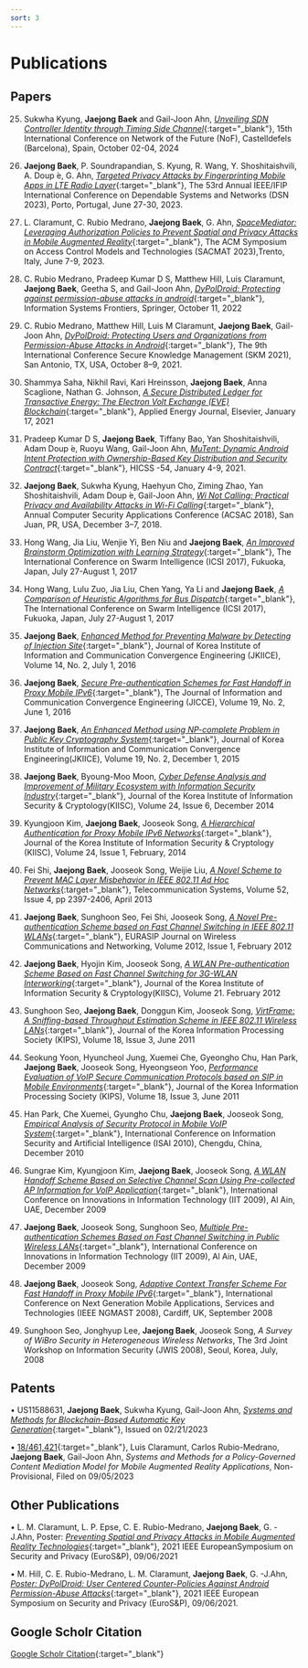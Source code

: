 ```yaml
---
sort: 3
---
```

# Publications


## Papers 
25. Sukwha Kyung, **Jaejong Baek** and Gail-Joon Ahn, [*Unveiling SDN Controller Identity through Timing Side Channel*](){:target="_blank"}, 15th International Conference on Network of the Future (NoF), Castelldefels (Barcelona), Spain, October 02-04, 2024

24. **Jaejong Baek**, P. Soundrapandian, S. Kyung, R. Wang, Y. Shoshitaishvili, A. Doup ́e, G. Ahn, [*Targeted Privacy Attacks by Fingerprinting Mobile Apps in LTE Radio Layer*](../papers/dsn23.pdf){:target="_blank"}, The 53rd Annual IEEE/IFIP International Conference on Dependable Systems and Networks (DSN 2023), Porto, Portugal, June 27-30, 2023.

23. L. Claramunt, C. Rubio Medrano, **Jaejong Baek**, G. Ahn, [*SpaceMediator: Leveraging Authorization Policies to Prevent Spatial and Privacy Attacks in Mobile Augmented Reality*](../papers/sacmat23.pdf){:target="_blank"}, The ACM Symposium on Access Control Models and Technologies (SACMAT 2023),Trento, Italy, June 7-9, 2023.

22. C. Rubio Medrano, Pradeep Kumar D S, Matthew Hill, Luis Claramunt, **Jaejong Baek**, Geetha S, and Gail-Joon Ahn, [*DyPolDroid: Protecting against permission-abuse attacks in android*](../papers/Dypoldroid_IF2023.pdf){:target="_blank"}, Information Systems Frontiers, Springer, October 11, 2022

21. C. Rubio Medrano, Matthew Hill, Luis M Claramunt, **Jaejong Baek**, Gail-Joon Ahn, [*DyPolDroid: Protecting Users and Organizations from Permission-Abuse Attacks in Android*](../papers/Dypoldroid_skm.pdf){:target="_blank"}, The 9th International Conference Secure Knowledge Management (SKM 2021), San Antonio, TX, USA, October 8–9, 2021.

20. Shammya Saha, Nikhil Ravi, Kari Hreinsson, **Jaejong Baek**, Anna Scaglione, Nathan G. Johnson, [*A Secure Distributed Ledger for Transactive Energy: The Electron Volt Exchange (EVE) Blockchain*](../papers/energy2021.pdf){:target="_blank"}, Applied Energy Journal, Elsevier, January 17, 2021

19. Pradeep Kumar D S, **Jaejong Baek**, Tiffany Bao, Yan Shoshitaishvili, Adam Doup ́e, Ruoyu Wang, Gail-Joon Ahn, [*MuTent: Dynamic Android Intent Protection with Ownership-Based Key Distribution and Security Contract*](../papers/MuTent.pdf){:target="_blank"}, HICSS -54, January 4-9, 2021.

18. **Jaejong Baek**, Sukwha Kyung, Haehyun Cho, Ziming Zhao, Yan Shoshitaishvili, Adam Doup ́e, Gail-Joon Ahn, [*Wi Not Calling: Practical Privacy and Availability Attacks in Wi-Fi Calling*](../papers/wi_not_calling-acsac18.pdf){:target="_blank"}, Annual Computer Security Applications Conference (ACSAC 2018), San Juan, PR, USA, December 3–7, 2018.

17. Hong Wang, Jia Liu, Wenjie Yi, Ben Niu and **Jaejong Baek**, [*An Improved Brainstorm Optimization with Learning Strategy*](../papers/Brain2017-2.pdf){:target="_blank"}, The International Conference on Swarm Intelligence (ICSI 2017), Fukuoka, Japan, July 27-August 1, 2017

16. Hong Wang, Lulu Zuo, Jia Liu, Chen Yang, Ya Li and **Jaejong Baek**, [*A Comparison of Heuristic Algorithms for Bus Dispatch*](../papers/Bus_Dispatch_2017-2.pdf){:target="_blank"}, The International Conference on Swarm Intelligence (ICSI 2017), Fukuoka, Japan, July 27-August 1, 2017

15. **Jaejong Baek**, [*Enhanced Method for Preventing Malware by Detecting of Injection Site*](https://www.kci.go.kr/kciportal/ci/sereArticleSearch/ciSereArtiView.kci?sereArticleSearchBean.artiId=ART002131186){:target="_blank"}, Journal of Korea Institute of Information and Communication Convergence Engineering (JKIICE), Volume 14, No. 2, July 1, 2016

14. **Jaejong Baek**, [*Secure Pre-authentication Schemes for Fast Handoff in Proxy Mobile IPv6*](https://www.kci.go.kr/kciportal/ci/sereArticleSearch/ciSereArtiView.kci?sereArticleSearchBean.artiId=ART002121367){:target="_blank"}, The Journal of Information and Communication Convergence Engineering (JICCE), Volume 19, No. 2, June 1, 2016

13. **Jaejong Baek**, [*An Enhanced Method using NP-complete Problem in Public Key Cryptography System*](https://www.kci.go.kr/kciportal/ci/sereArticleSearch/ciSereArtiView.kci?sereArticleSearchBean.artiId=ART002061734){:target="_blank"}, Journal of Korea Institute of Information and Communication Convergence Engineering(JKIICE), Volume 19, No. 2, December 1, 2015

12. **Jaejong Baek**, Byoung-Moo Moon, [*Cyber Defense Analysis and Improvement of Military Ecosystem with Information Security Industry*](https://www.kci.go.kr/kciportal/ci/sereArticleSearch/ciSereArtiView.kci?sereArticleSearchBean.artiId=ART001948814){:target="_blank"}, Journal of the Korea Institute of Information Security & Cryptology(KIISC), Volume 24, Issue 6, December 2014

11. Kyungjoon Kim, **Jaejong Baek**, Jooseok Song, [*A Hierarchical Authentication for Proxy Mobile IPv6 Networks*](https://www.kci.go.kr/kciportal/ci/sereArticleSearch/ciSereArtiView.kci?sereArticleSearchBean.artiId=ART001854069){:target="_blank"}, Journal of the Korea Institute of Information Security & Cryptology (KIISC), Volume 24, Issue 1, February, 2014

10. Fei Shi, **Jaejong Baek**, Jooseok Song, Weijie Liu, [*A Novel Scheme to Prevent MAC Layer Misbehavior in IEEE 802.11 Ad Hoc Networks*](../papers/mac2013.pdf){:target="_blank"}, Telecommunication Systems, Volume 52, Issue 4, pp 2397-2406, April 2013
 
9. **Jaejong Baek**, Sunghoon Seo, Fei Shi, Jooseok Song, [*A Novel Pre-authentication Scheme based on Fast Channel Switching in IEEE 802.11 WLANs*](../papers/pre_auth2012.pdf){:target="_blank"}, EURASIP Journal on Wireless Communications and Networking, Volume 2012, Issue 1, February 2012

8. **Jaejong Baek**, Hyojin Kim, Jooseok Song, [*A WLAN Pre-authentication Scheme Based on Fast Channel Switching for 3G-WLAN Interworking*](https://www.kci.go.kr/kciportal/ci/sereArticleSearch/ciSereArtiView.kci?sereArticleSearchBean.artiId=ART001562564){:target="_blank"}, Journal of the Korea Institute of Information Security & Cryptology(KIISC), Volume 21. February 2012

7. Sunghoon Seo, **Jaejong Baek**, Donggun Kim, Jooseok Song, [*VirtFrame: A Sniffing-based Throughput Estimation Scheme in IEEE 802.11 Wireless LANs*](https://www.kci.go.kr/kciportal/ci/sereArticleSearch/ciSereArtiView.kci?sereArticleSearchBean.artiId=ART001563633){:target="_blank"}, Journal of the Korea Information Processing Society (KIPS), Volume 18, Issue 3, June 2011

6. Seokung Yoon, Hyuncheol Jung, Xuemei Che, Gyeongho Chu, Han Park, **Jaejong Baek**, Jooseok Song, Hyeongseon Yoo, [*Performance Evaluation of VoIP Secure Communication Protocols based on SIP in Mobile Environments*](https://www.kci.go.kr/kciportal/ci/sereArticleSearch/ciSereArtiView.kci?sereArticleSearchBean.artiId=ART001563554){:target="_blank"}, Journal of the Korea Information Processing Society (KIPS), Volume 18, Issue 3, June 2011

5. Han Park, Che Xuemei, Gyungho Chu, **Jaejong Baek**, Jooseok Song, [*Empirical Analysis of Security Protocol in Mobile VoIP System*](../papers/voip2010.pdf){:target="_blank"}, International Conference on Information Security and Artificial Intelligence (ISAI 2010), Chengdu, China, December 2010 

4. Sungrae Kim, Kyungjoon Kim, **Jaejong Baek**, Jooseok Song, [*A WLAN Handoff Scheme Based on Selective Channel Scan Using Pre-collected AP Information for VoIP Application*](../papers/selective_channel_scan2009.pdf){:target="_blank"}, International Conference on Innovations in Information Technology (IIT 2009), Al Ain, UAE, December 2009

3. **Jaejong Baek**, Jooseok Song, Sunghoon Seo, [*Multiple Pre-authentication Schemes Based on Fast Channel Switching in Public Wireless LANs*](../papers/Multiple_preauthentication2009.pdf){:target="_blank"}, International Conference on Innovations in Information Technology (IIT 2009), Al Ain, UAE, December 2009

2. **Jaejong Baek**, Jooseok Song, [*Adaptive Context Transfer Scheme For Fast Handoff in Proxy Mobile IPv6*](../papers/Adaptive_Context2008.pdf){:target="_blank"}, International Conference on Next Generation Mobile Applications, Services and Technologies (IEEE NGMAST 2008), Cardiff, UK, September 2008

1. Sunghoon Seo, Jonghyup Lee, **Jaejong Baek**, Jooseok Song, *A Survey of WiBro Security in Heterogeneous Wireless Networks*, The 3rd Joint Workshop on Information Security (JWIS 2008), Seoul, Korea, July, 2008

## Patents

• US11588631, **Jaejong Baek**, Sukwha Kyung, Gail-Joon Ahn, [*Systems and Methods for Blockchain-Based Automatic Key Generation*](https://patents.google.com/patent/US11588631B2/en?q=(baek)&inventor=jaejong&oq=jaejong+baek){:target="_blank"}, Issued on 02/21/2023

• [18/461,421](https://patentcenter.uspto.gov/applications/18461421/ifw/docs?application=){:target="_blank"}, Luis Claramunt, Carlos Rubio-Medrano, **Jaejong Baek**, Gail-Joon Ahn, *Systems and Methods for a Policy-Governed Content Mediation Model for Mobile Augmented Reality Applications*, Non-Provisional, Filed on 09/05/2023

## Other Publications

• L. M. Claramunt, L. P. Epse, C. E. Rubio-Medrano, **Jaejong Baek**, G. -J.Ahn, Poster: [*Preventing Spatial and Privacy Attacks in Mobile Augmented Reality Technologies*](../papers/Poster_Preventing.pdf){:target="_blank"}, 2021 IEEE EuropeanSymposium on Security and Privacy (EuroS&P), 09/06/2021

• M. Hill, C. E. Rubio-Medrano, L. M. Claramunt, **Jaejong Baek**, G. -J.Ahn, [*Poster: DyPolDroid: User Centered Counter-Policies Against Android Permission-Abuse Attacks*](../papers/Poster_DyPolDroid.pdf){:target="_blank"}, 2021 IEEE European Symposium on Security and Privacy (EuroS&P), 09/06/2021.

## Google Scholr Citation

[Google Scholr Citation](https://scholar.google.co.kr/citations?hl=en&user=56y8y6QAAAAJ&view_op=list_works&gmla=AJsN-F5y7C5W0lHspHMOuILg29eq-5IKCSgj3wYqkqcem6UzzDyj_V1CuNLZoiqTIjHBJJ63CATwbB7jK7oRChbO3d-Z2W7mhPFp6531_LQgcQDWpl66t-LC7LdKPh1zvNPb9wlDJL3oEESK22xwd-LmnTEPRr_Rtp9h7FYIUaTgaqJ0uVupVGAzpCpVXH1jwdxNaqWiHUIk&authuser=0){:target="_blank"}
